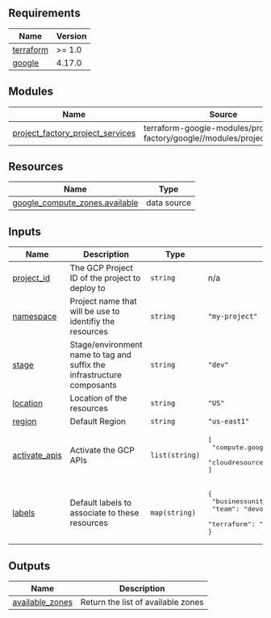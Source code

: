 <!-- BEGIN_TF_DOCS -->
## Requirements

| Name | Version |
|------|---------|
| <a name="requirement_terraform"></a> [terraform](#requirement\_terraform) | >= 1.0 |
| <a name="requirement_google"></a> [google](#requirement\_google) | 4.17.0 |

## Modules

| Name | Source | Version |
|------|--------|---------|
| <a name="module_project_factory_project_services"></a> [project\_factory\_project\_services](#module\_project\_factory\_project\_services) | terraform-google-modules/project-factory/google//modules/project_services | 12.0.0 |

## Resources

| Name | Type |
|------|------|
| [google_compute_zones.available](https://registry.terraform.io/providers/hashicorp/google/4.17.0/docs/data-sources/compute_zones) | data source |

## Inputs

| Name | Description | Type | Default | Required |
|------|-------------|------|---------|:--------:|
| <a name="input_project_id"></a> [project\_id](#input\_project\_id) | The GCP Project ID of the project to deploy to | `string` | n/a | yes |
| <a name="input_namespace"></a> [namespace](#input\_namespace) | Project name that will be use to identifiy the resources | `string` | `"my-project"` | no |
| <a name="input_stage"></a> [stage](#input\_stage) | Stage/environment name to tag and suffix the infrastructure composants | `string` | `"dev"` | no |
| <a name="input_location"></a> [location](#input\_location) | Location of the resources | `string` | `"US"` | no |
| <a name="input_region"></a> [region](#input\_region) | Default Region | `string` | `"us-east1"` | no |
| <a name="input_activate_apis"></a> [activate\_apis](#input\_activate\_apis) | Activate the GCP APIs | `list(string)` | <pre>[<br>  "compute.googleapis.com",<br>  "cloudresourcemanager.googleapis.com"<br>]</pre> | no |
| <a name="input_labels"></a> [labels](#input\_labels) | Default labels to associate to these resources | `map(string)` | <pre>{<br>  "businessunit": "mycompany",<br>  "team": "devops",<br>  "terraform": "true"<br>}</pre> | no |

## Outputs

| Name | Description |
|------|-------------|
| <a name="output_available_zones"></a> [available\_zones](#output\_available\_zones) | Return the list of available zones |
<!-- END_TF_DOCS -->
